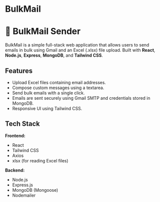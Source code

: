 # BulkMail

# 📧 BulkMail Sender

BulkMail is a simple full-stack web application that allows users to send emails in bulk using Gmail and an Excel (.xlsx) file upload. Built with **React**, **Node.js**, **Express**, **MongoDB**, and **Tailwind CSS**.



##  Features

- Upload Excel files containing email addresses.
- Compose custom messages using a textarea.
- Send bulk emails with a single click.
- Emails are sent securely using Gmail SMTP and credentials stored in MongoDB.
- Responsive UI using Tailwind CSS.



## Tech Stack

**Frontend:**
- React
- Tailwind CSS
- Axios
- xlsx (for reading Excel files)

**Backend:**
- Node.js
- Express.js
- MongoDB (Mongoose)
- Nodemailer



